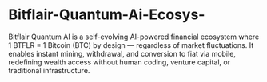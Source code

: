 # Bitflair-Quantum-Ai-Ecosys-
Bitflair Quantum AI is a self-evolving AI-powered financial ecosystem where 1 BTFLR = 1 Bitcoin (BTC) by design — regardless of market fluctuations. It enables instant mining, withdrawal, and conversion to fiat via mobile, redefining wealth access without human coding, venture capital, or traditional infrastructure.
